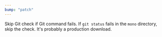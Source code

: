 ```yaml
---
bump: "patch"
---
```


Skip Git check if Git command fails. If `git status` fails in the `mono` directory, skip the check. It's probably a production download.
